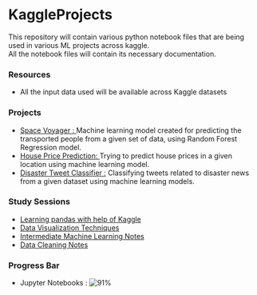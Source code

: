 # KaggleProjects

This repository will contain various python notebook files that are being used in various ML projects across kaggle.
<br/> All the notebook files will contain its necessary documentation.

### Resources
- All the input data used will be available across Kaggle datasets

### Projects
- [Space Voyager : ](https://github.com/ArjunRAj77/KaggleProjects/blob/main/space-voyager.ipynb) Machine learning model created for predicting the transported people from a given set of data, using Random Forest Regression model.
- [ House Price Prediction: ](https://github.com/ArjunRAj77/KaggleProjects/blob/main/house-prices-using-ml.ipynb) Trying to predict house prices in a given location using machine learning model.
- [ Disaster Tweet Classifier :](https://github.com/ArjunRAj77/KaggleProjects/blob/main/disaster-tweet-identification.ipynb) Classifying tweets related to disaster news from a given dataset using machine learning models.

### Study Sessions

- [ Learning pandas with help of Kaggle](https://github.com/ArjunRAj77/KaggleProjects/blob/main/pandas-study-session.ipynb)
- [ Data Visualization Techniques ](https://github.com/ArjunRAj77/KaggleProjects/blob/main/data-visualization-notes.ipynb)
- [ Intermediate Machine Learning Notes](https://github.com/ArjunRAj77/KaggleProjects/blob/main/intermediate-machine-learning-notes.ipynb)
- [Data Cleaning Notes](https://github.com/ArjunRAj77/KaggleProjects/blob/main/data-cleaning-notes.ipynb)

### Progress Bar

- Jupyter Notebooks : ![91%](https://progress-bar.dev/91/)
